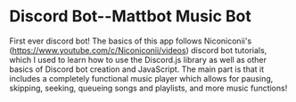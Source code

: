 # Discord Bot--Mattbot Music Bot

First ever discord bot! The basics of this app follows Niconiconii's (https://www.youtube.com/c/Niconiconii/videos) discord bot tutorials, which I used to learn how to use the Discord.js library as well as other basics of Discord bot creation and JavaScript. The main part is that it includes a completely functional music player which allows for pausing, skipping, seeking, queueing songs and playlists, and more music functions!
